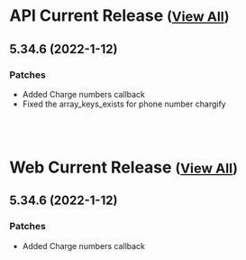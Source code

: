 
# API Current Release <small>([View All](/API.md))</small>
## 5.34.6 (2022-1-12)
### Patches 

- Added Charge numbers callback
- Fixed the array_keys_exists for phone number chargify

<br><br>
# Web Current Release <small>([View All](/Web.md))</small>
## 5.34.6 (2022-1-12)
### Patches 

- Added Charge numbers callback

  